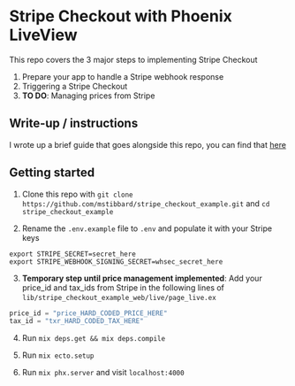 # Stripe Checkout with Phoenix LiveView

This repo covers the 3 major steps to implementing Stripe Checkout

1. Prepare your app to handle a Stripe webhook response
2. Triggering a Stripe Checkout
3. **TO DO**: Managing prices from Stripe

## Write-up / instructions

I wrote up a brief guide that goes alongside this repo, you can find that [here](https://www.stibbard.io/learning/elixir-phoenix-stripe-checkout)

## Getting started

1. Clone this repo with `git clone https://github.com/mstibbard/stripe_checkout_example.git` and `cd stripe_checkout_example`

2. Rename the `.env.example` file to `.env` and populate it with your Stripe keys

```
export STRIPE_SECRET=secret_here
export STRIPE_WEBHOOK_SIGNING_SECRET=whsec_secret_here
```

3. **Temporary step until price management implemented**: Add your price_id and tax_ids from Stripe in the following lines of `lib/stripe_checkout_example_web/live/page_live.ex`

```elixir
price_id = "price_HARD_CODED_PRICE_HERE"
tax_id = "txr_HARD_CODED_TAX_HERE"
```

4. Run `mix deps.get && mix deps.compile`

5. Run `mix ecto.setup`

6. Run `mix phx.server` and visit `localhost:4000`
